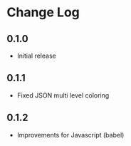 # Change Log

## 0.1.0
- Initial release

## 0.1.1
- Fixed JSON multi level coloring

## 0.1.2
- Improvements for Javascript (babel)
